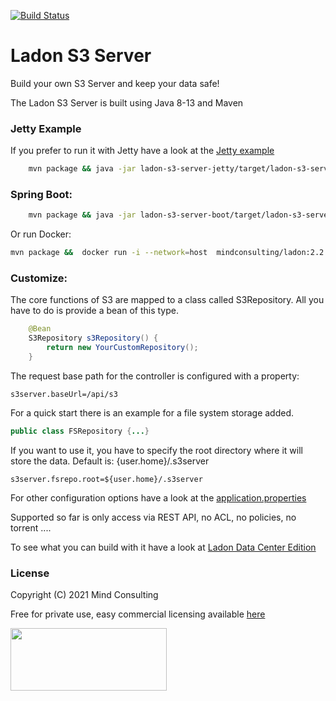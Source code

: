 [![Build Status](https://travis-ci.org/mindmill/ladon-s3-server.svg?branch=master)](https://travis-ci.org/mindmill/ladon-s3-server)

# Ladon S3 Server
Build your own S3 Server and keep your data safe!

The Ladon S3 Server is built using Java 8-13 and Maven
### Jetty Example

If you prefer to run it with Jetty have a look at the [Jetty example](./ladon-s3-server-jetty/src/main/java/de/mc/ladon/s3server/jetty/S3JettyServer.java )

```bash
    mvn package && java -jar ladon-s3-server-jetty/target/ladon-s3-server-jetty-2.2.0.jar
```

### Spring Boot:

```bash
    mvn package && java -jar ladon-s3-server-boot/target/ladon-s3-server-boot-2.2.0.jar
```
Or run Docker:
```bash
mvn package &&  docker run -i --network=host  mindconsulting/ladon:2.2.0
```
### Customize:
The core functions of S3 are mapped to a class called S3Repository.
All you have to do is provide a bean of this type.
```java
    @Bean
    S3Repository s3Repository() {
        return new YourCustomRepository();
    }

```

The request base path for the controller is configured with a property:
```properties
s3server.baseUrl=/api/s3
```
For a quick start there is an example for a file system storage added.
```java
public class FSRepository {...}
```
If you want to use it, you have to specify the root directory where it will store the data.
Default is: {user.home}/.s3server

```properties
s3server.fsrepo.root=${user.home}/.s3server
```
For other configuration options have a look at the [application.properties](./ladon-s3-server-boot/src/main/resources/application.properties ) 


Supported so far is only access via REST API, no ACL, no policies, no torrent ....

To see what you can build with it have a look at  [Ladon Data Center Edition](https://ladon.org)  
### License
Copyright (C) 2021 Mind Consulting

Free for private use, easy commercial licensing available [here](https://elopage.com/s/mind/ladon-s3-server/payment?locale=en)

<a href="https://ladon.org/"><img src="https://ladon.org/img/logo_no_bg.png" height="100" width="250" ></a>


